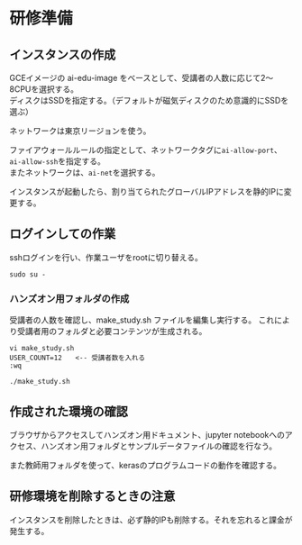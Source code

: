 # 研修準備

## インスタンスの作成

GCEイメージの ai-edu-image をベースとして、受講者の人数に応じて2～8CPUを選択する。<br>
ディスクはSSDを指定する。（デフォルトが磁気ディスクのため意識的にSSDを選ぶ）

ネットワークは東京リージョンを使う。

ファイアウォールルールの指定として、ネットワークタグに``ai-allow-port``、``ai-allow-ssh``を指定する。<br>
またネットワークは、``ai-net``を選択する。

インスタンスが起動したら、割り当てられたグローバルIPアドレスを静的IPに変更する。

## ログインしての作業

sshログインを行い、作業ユーザをrootに切り替える。

```
sudo su -
```

### ハンズオン用フォルダの作成

受講者の人数を確認し、make_study.sh ファイルを編集し実行する。
これにより受講者用のフォルダと必要コンテンツが生成される。

```
vi make_study.sh
USER_COUNT=12　　<-- 受講者数を入れる
:wq

./make_study.sh
```

## 作成された環境の確認

ブラウザからアクセスしてハンズオン用ドキュメント、jupyter notebookへのアクセス、ハンズオン用フォルダとサンプルデータファイルの確認を行なう。

また教師用フォルダを使って、kerasのプログラムコードの動作を確認する。


## 研修環境を削除するときの注意

インスタンスを削除したときは、必ず静的IPも削除する。それを忘れると課金が発生する。

